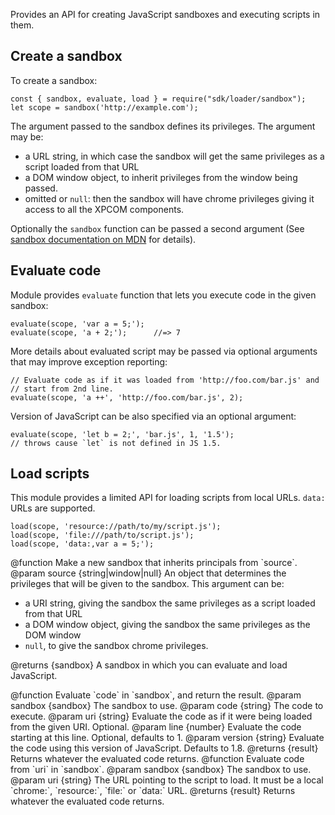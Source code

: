 <!-- This Source Code Form is subject to the terms of the Mozilla Public
   - License, v. 2.0. If a copy of the MPL was not distributed with this
   - file, You can obtain one at http://mozilla.org/MPL/2.0/. -->

Provides an API for creating JavaScript sandboxes and executing scripts
in them.

## Create a sandbox ##

To create a sandbox:

    const { sandbox, evaluate, load } = require("sdk/loader/sandbox");
    let scope = sandbox('http://example.com');

The argument passed to the sandbox defines its privileges. The argument may be:

* a URL string, in which case the sandbox will get the same privileges as
a script loaded from that URL
* a DOM window object, to inherit privileges from the window being passed.
* omitted or `null`: then the sandbox will have chrome privileges giving it
access to all the XPCOM components.

Optionally the `sandbox` function can be passed a second argument
(See [sandbox documentation on MDN](https://developer.mozilla.org/en/Components.utils.Sandbox#Optional_parameter)
for details).

## Evaluate code ##

Module provides `evaluate` function that lets you execute code in the given
sandbox:

    evaluate(scope, 'var a = 5;');
    evaluate(scope, 'a + 2;');      //=> 7

More details about evaluated script may be passed via optional arguments that
may improve exception reporting:

    // Evaluate code as if it was loaded from 'http://foo.com/bar.js' and
    // start from 2nd line.
    evaluate(scope, 'a ++', 'http://foo.com/bar.js', 2);

Version of JavaScript can be also specified via an optional argument:

    evaluate(scope, 'let b = 2;', 'bar.js', 1, '1.5');
    // throws cause `let` is not defined in JS 1.5.

## Load scripts ##

This module provides a limited API for loading scripts from local URLs.
`data:` URLs are supported.

    load(scope, 'resource://path/to/my/script.js');
    load(scope, 'file:///path/to/script.js');
    load(scope, 'data:,var a = 5;');

<api name="sandbox">
@function
  Make a new sandbox that inherits principals from `source`.
  @param source {string|window|null}
  An object that determines the privileges that will be given to the
  sandbox. This argument can be:

  * a URI string, giving the sandbox the same privileges as a
  script loaded from that URL
  * a DOM window object, giving the sandbox the same privileges
  as the DOM window
  * `null`, to give the sandbox chrome privileges.

@returns {sandbox}
  A sandbox in which you can evaluate and load JavaScript.
</api>

<api name="evaluate">
@function
  Evaluate `code` in `sandbox`, and return the result.
  @param sandbox {sandbox}
  The sandbox to use.
  @param code {string}
  The code to execute.
  @param uri {string}
  Evaluate the code as if it were being loaded from the given URI. Optional.
  @param line {number}
  Evaluate the code starting at this line. Optional, defaults to 1.
  @param version {string}
  Evaluate the code using this version of JavaScript. Defaults to 1.8.
@returns {result}
  Returns whatever the evaluated code returns.
</api>

<api name="load">
@function
  Evaluate code from `uri` in `sandbox`.
  @param sandbox {sandbox}
  The sandbox to use.
  @param uri {string}
  The URL pointing to the script to load.
  It must be a local `chrome:`, `resource:`, `file:` or `data:` URL.
@returns {result}
  Returns whatever the evaluated code returns.
</api>
